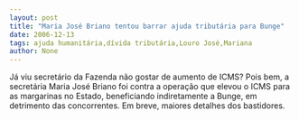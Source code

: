 ```yaml
---
layout: post
title: "Maria José Briano tentou barrar ajuda tributária para Bunge"
date: 2006-12-13
tags: ajuda humanitária,dívida tributária,Louro José,Mariana
author: None
---
```


Já viu secretário da Fazenda não gostar de aumento de ICMS? 
Pois bem, a secretária Maria José Briano foi contra a operação que elevou o ICMS para as margarinas no Estado, beneficiando indiretamente a Bunge, em detrimento das concorrentes. 
Em breve, maiores detalhes dos bastidores. 